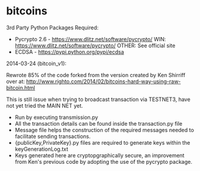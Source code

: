 bitcoins
========


3rd Party Python Packages Required:
- Pycrypto 2.6 - https://www.dlitz.net/software/pycrypto/ 
	WIN: https://www.dlitz.net/software/pycrypto/
	OTHER: See official site
- ECDSA - https://pypi.python.org/pypi/ecdsa


2014-03-24 (bitcoin_v1):

Rewrote 85% of the code forked from the version created by Ken Shirriff over at: 
http://www.righto.com/2014/02/bitcoins-hard-way-using-raw-bitcoin.html

This is still issue when trying to broadcast transaction via TESTNET3, have not yet tried the MAIN NET yet.

- Run by executing transmission.py
- All the transaction details can be found inside the transaction.py file
- Message file helps the construction of the required messages needed to facilitate sending transactions.
- {publicKey,PrivateKey}.py files are required to generate keys within the keyGenerationLog.txt
- Keys generated here are cryptopgraphically secure, an improvement from Ken's previous code by adopting the use of the pycrypto package.

